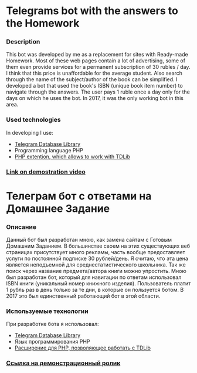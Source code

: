 # Telegrams bot with the answers to the Homework
### **Description**
   This bot was developed by me as a replacement for sites with Ready-made Homework.
   Most of these web pages contain a lot of advertising, some of them even provide services for a permanent subscription of 30 rubles / day.
   I think that this price is unaffordable for the average student. Also search through the name of the subject/author of the book
   can be simplified. I developed a bot that used the book's ISBN (unique book item number) to navigate through the answers.
   The user pays 1 ruble once a day only for the days on which he uses the bot. In 2017, it was the only working bot in this area.
### **Used technologies**
   In developing I use:
   * [Telegram Database Library](https://github.com/tdlib/td)
   * Programming language PHP
   * [PHP extention, which allows to work with TDLib](https://github.com/yaroslavche/phptdlib)
### [Link on demostration video](https://hellfinger-s.github.io/me/GDZBotEngVideo.html)



# Телеграм бот с ответами на Домашнее Задание
### **Описание**
   Данный бот был разработан мною, как замена сайтам с Готовым Домашним Заданием. 
   В большинстве своем на этих существующих веб страницах присутствует много рекламы, часть вообще предоставляет услуги по постоянной подписке 30 рублей/день.
   Я считаю, что эта цена является неподъемной для среднестатистического школьника. Так же поиск через название предмета/автора книги
   можно упростить. Мною был разработан бот, который для навигации по ответам использовал ISBN книги (уникальный номер книжного изделия).
   Пользователь платит 1 рубль раз в день только за те дни, в которые он пользуется ботом. В 2017 это был единственный работающий бот в этой области.
### **Используемые технологии**
   При разработке бота я использовал:
   * [Telegram Database Library](https://github.com/tdlib/td)
   * Язык программирования PHP
   * [Расширение для PHP, позволяющее работать с TDLib](https://github.com/yaroslavche/phptdlib)
### [Ссылка на демонстрационный ролик](https://hellfinger-s.github.io/me/GDZBotRusVideo.html)
